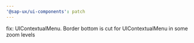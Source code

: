 ```yaml
---
'@sap-ux/ui-components': patch
---
```


fix: UIContextualMenu. Border bottom is cut for UIContextualMenu in some zoom levels
